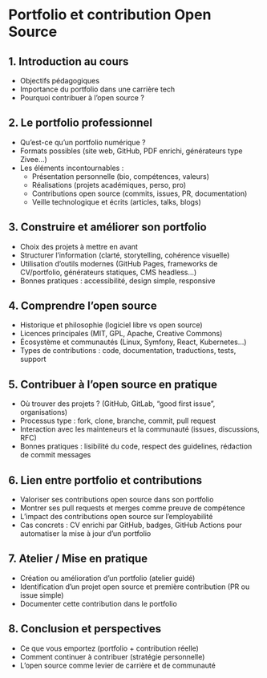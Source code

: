 # Portfolio et contribution Open Source

## 1. Introduction au cours

- Objectifs pédagogiques
- Importance du portfolio dans une carrière tech
- Pourquoi contribuer à l’open source ?

## 2. Le portfolio professionnel

- Qu’est-ce qu’un portfolio numérique ?
- Formats possibles (site web, GitHub, PDF enrichi, générateurs type Zivee…)
- Les éléments incontournables :
    - Présentation personnelle (bio, compétences, valeurs)
    - Réalisations (projets académiques, perso, pro)
    - Contributions open source (commits, issues, PR, documentation)
    - Veille technologique et écrits (articles, talks, blogs)

## 3. Construire et améliorer son portfolio

- Choix des projets à mettre en avant
- Structurer l’information (clarté, storytelling, cohérence visuelle)
- Utilisation d’outils modernes (GitHub Pages, frameworks de CV/portfolio, générateurs statiques, CMS headless…)
- Bonnes pratiques : accessibilité, design simple, responsive

## 4. Comprendre l’open source

- Historique et philosophie (logiciel libre vs open source)
- Licences principales (MIT, GPL, Apache, Creative Commons)
- Écosystème et communautés (Linux, Symfony, React, Kubernetes…)
- Types de contributions : code, documentation, traductions, tests, support

## 5. Contribuer à l’open source en pratique

- Où trouver des projets ? (GitHub, GitLab, “good first issue”, organisations)
- Processus type : fork, clone, branche, commit, pull request
- Interaction avec les mainteneurs et la communauté (issues, discussions, RFC)
- Bonnes pratiques : lisibilité du code, respect des guidelines, rédaction de commit messages

## 6. Lien entre portfolio et contributions

- Valoriser ses contributions open source dans son portfolio
- Montrer ses pull requests et merges comme preuve de compétence
- L’impact des contributions open source sur l’employabilité
- Cas concrets : CV enrichi par GitHub, badges, GitHub Actions pour automatiser la mise à jour d’un portfolio

## 7. Atelier / Mise en pratique

- Création ou amélioration d’un portfolio (atelier guidé)
- Identification d’un projet open source et première contribution (PR ou issue simple)
- Documenter cette contribution dans le portfolio

## 8. Conclusion et perspectives

- Ce que vous emportez (portfolio + contribution réelle)
- Comment continuer à contribuer (stratégie personnelle)
- L’open source comme levier de carrière et de communauté
